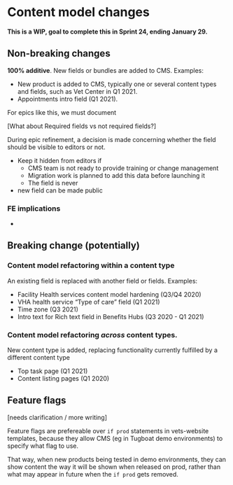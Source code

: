 
# Content model changes

**This is a WIP, goal to complete this in Sprint 24, ending January 29.**


## Non-breaking changes

**100% additive**. New fields or bundles are added to CMS. Examples:

  * New product is added to CMS, typically one or several content types and fields, such as Vet Center in Q1 2021.  
  * Appointments intro field (Q1 2021). 

For epics like this, we must document 

[What about Required fields vs not required fields?]


During epic refinement, a decision is made concerning whether the field should be visible to editors or not. 

* Keep it hidden from editors if 
  * CMS team is not ready to provide training or change management
  * Migration work is planned to add this data before launching it
  * The field is never
 * new field can be made public
  
 
### FE implications

 *  

## Breaking change (potentially)

### Content model refactoring within a content type

An existing field is replaced with another field or fields. Examples:

* Facility Health services content model hardening (Q3/Q4 2020)
* VHA health service “Type of care” field (Q1 2021)
* Time zone (Q3 2021)
* Intro text for Rich text field in Benefits Hubs (Q3 2020 - Q1 2021)

### Content model refactoring _across_ content types.

New content type is added, replacing functionality currently fulfilled by a different content type

* Top task page (Q1 2021)
* Content listing pages (Q1 2020)

## Feature flags

[needs clarification / more writing]

Feature flags are prefereable over `if prod` statements in vets-website templates, because they allow CMS (eg in Tugboat demo environments) to specify what flag to use. 

That way, when new products being tested in demo environments, they can show content the way it will be shown when released on prod, rather than what may appear in future when the `if prod` gets removed. 



